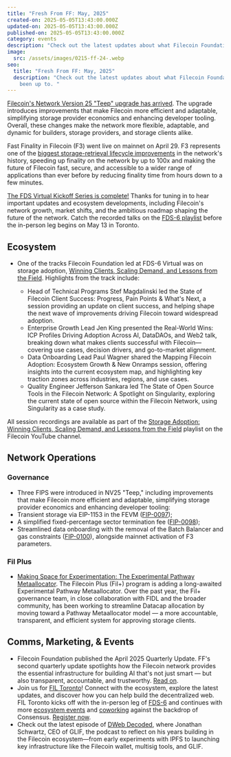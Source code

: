 ```yaml
---
title: "Fresh From FF: May, 2025"
created-on: 2025-05-05T13:43:00.000Z
updated-on: 2025-05-05T13:43:00.000Z
published-on: 2025-05-05T13:43:00.000Z
category: events
description: "Check out the latest updates about what Filecoin Foundation has been up to. "
image:
  src: /assets/images/0215-ff-24-.webp
seo:
  title: "Fresh From FF: May, 2025"
  description: "Check out the latest updates about what Filecoin Foundation has
    been up to. "
---
```


[Filecoin's Network Version 25 "Teep" upgrade has arrived](https://filecoin.io/blog/posts/filecoins-nv25-teep-network-upgrade-is-here/). The upgrade introduces improvements that make Filecoin more efficient and adaptable, simplifying storage provider economics and enhancing developer tooling. Overall, these changes make the network more flexible, adaptable, and dynamic for builders, storage providers, and storage clients alike.

Fast Finality in Filecoin (F3) went live on mainnet on April 29. F3 represents one of the [biggest storage-retrieval lifecycle improvements](https://x.com/FilFoundation/status/1816890979032727563) in the network's history, speeding up finality on the network by up to 100x and making the future of Filecoin fast, secure, and accessible to a wider range of applications than ever before by reducing finality time from hours down to a few minutes.

[The FDS Virtual Kickoff Series is complete!](https://youtube.com/playlist?list=PL_0VrY55uV19Fx15jwUdSoPyTqywrhHe7) Thanks for tuning in to hear important updates and ecosystem developments, including Filecoin's network growth, market shifts, and the ambitious roadmap shaping the future of the network. Catch the recorded talks on the [FDS-6 playlist](https://youtube.com/playlist?list=PL_0VrY55uV19Fx15jwUdSoPyTqywrhHe7) before the in-person leg begins on May 13 in Toronto.

## Ecosystem

- One of the tracks Filecoin Foundation led at FDS-6 Virtual was on storage adoption, [Winning Clients, Scaling Demand, and Lessons from the Field](https://www.fildev.io/FDS-6#storage-adoption-winning-clients-scaling-demand-and-lessons-from-the-field-thu-apr-24). Highlights from the track include:

  - Head of Technical Programs Stef Magdalinski led the State of Filecoin Client Success: Progress, Pain Points & What's Next, a session providing an update on client success, and helping shape the next wave of improvements driving Filecoin toward widespread adoption.
  - Enterprise Growth Lead Jen King presented the Real-World Wins: ICP Profiles Driving Adoption Across AI, DataDAOs, and Web2 talk, breaking down what makes clients successful with Filecoin—covering use cases, decision drivers, and go-to-market alignment.
  - Data Onboarding Lead Paul Wagner shared the Mapping Filecoin Adoption: Ecosystem Growth & New Onramps session, offering insights into the current ecosystem map, and highlighting key traction zones across industries, regions, and use cases.
  - Quality Engineer Jefferson Sankara led The State of Open Source Tools in the Filecoin Network: A Spotlight on Singularity, exploring the current state of open source within the Filecoin Network, using Singularity as a case study.

All session recordings are available as part of the [Storage Adoption: Winning Clients, Scaling Demand, and Lessons from the Field](https://youtube.com/playlist?list=PL_0VrY55uV1-KsX4rbD6ibLyMAiT-VBqk) playlist on the Filecoin YouTube channel.

## Network Operations

### Governance

- Three FIPS were introduced in NV25 "Teep," including improvements that make Filecoin more efficient and adaptable, simplifying storage provider economics and enhancing developer tooling:
- Transient storage via EIP-1153 in the FEVM ([FIP-0097](https://github.com/filecoin-project/FIPs/blob/master/FIPS/fip-0097.md));
- A simplified fixed-percentage sector termination fee ([FIP-0098](https://github.com/filecoin-project/FIPs/blob/master/FIPS/fip-0098.md));
- Streamlined data onboarding with the removal of the Batch Balancer and gas constraints ([FIP-0100](https://github.com/filecoin-project/FIPs/blob/master/FIPS/fip-0100.md)), alongside mainnet activation of F3 parameters.

### Fil Plus

- [Making Space for Experimentation: The Experimental Pathway Metaallocator](/blog/making-space-for-experimentation-the-experimental-pathway-metaallocator). The Filecoin Plus (Fil+) program is adding a long-awaited Experimental Pathway Metaallocator. Over the past year, the Fil+ governance team, in close collaboration with FIDL and the broader community, has been working to streamline Datacap allocation by moving toward a Pathway Metaallocator model — a more accountable, transparent, and efficient system for approving storage clients.

## Comms, Marketing, & Events

- Filecoin Foundation published the April 2025 Quarterly Update. FF's second quarterly update spotlights how the Filecoin network provides the essential infrastructure for building AI that's not just smart — but also transparent, accountable, and trustworthy. [Read on](/blog/filecoin-foundation-quarterly-update-april-2025).
- Join us for [FIL Toronto](/events/fil-toronto-consensus-2025)! Connect with the ecosystem, explore the latest updates, and discover how you can help build the decentralized web. FIL Toronto kicks off with the in-person leg of [FDS-6](https://lu.ma/eyk46hz0) and continues with more [ecosystem events](https://lu.ma/lkcswk34) and [coworking](https://lu.ma/g7vz0rt8) against the backdrop of Consensus. [Register now](https://lu.ma/eyk46hz0).
- Check out the latest episode of [DWeb Decoded](https://youtu.be/BA1Y9ZtaqjM?feature=shared), where Jonathan Schwartz, CEO of GLIF, the podcast to reflect on his years building in the Filecoin ecosystem—from early experiments with IPFS to launching key infrastructure like the Filecoin wallet, multisig tools, and GLIF.
